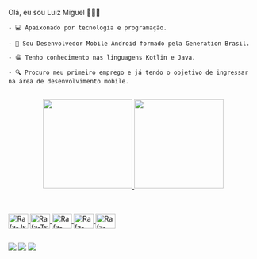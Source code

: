 Olá, eu sou Luiz Miguel 🙋🏻‍♂️

    - 💻 Apaixonado por tecnologia e programação. 
 
    - 📱 Sou Desenvolvedor Mobile Android formado pela Generation Brasil.
   
    - 😁 Tenho conhecimento nas linguagens Kotlin e Java.
  
    - 🔍 Procuro meu primeiro emprego e já tendo o objetivo de ingressar na área de desenvolvimento mobile.
   
   
   
   ##
   
   <div align="center">
  <a href="https://github.com/Luiz-Miguel-Zanetti">
  <img height="180em" src="https://github-readme-stats.vercel.app/api?username=Luiz-Miguel-Zanetti&show_icons=true&theme=dracula&include_all_commits=true&count_private=true"/>
  <img height="180em" src="https://github-readme-stats.vercel.app/api/top-langs/?username=Luiz-miguel-Zanetti&layout=compact&langs_count=7&theme=dark"/>
  
  ##
  
</div>
<div style="display: inline_block"><br>
  <img align="center" alt="Rafa-Js" height="30" width="40" src="https://cdn.jsdelivr.net/gh/devicons/devicon/icons/android/android-original.svg">
  <img align="center" alt="Rafa-Ts" height="30" width="40" src="https://cdn.jsdelivr.net/gh/devicons/devicon/icons/java/java-original.svg">
  <img align="center" alt="Rafa-React" height="30" width="40" src="https://cdn.jsdelivr.net/gh/devicons/devicon/icons/kotlin/kotlin-original.svg" >
  <img align="center" alt="Rafa-HTML" height="30" width="40" src="https://cdn.jsdelivr.net/gh/devicons/devicon/icons/git/git-original.svg">
  <img align="center" alt="Rafa-CSS" height="30" width="40" src="https://cdn.jsdelivr.net/gh/devicons/devicon/icons/github/github-original.svg" >
  </div>
  
  ##
 
<div> 
  <a href="https://instagram.com/luizmiguel_zntt" target="_blank"><img src="https://img.shields.io/badge/-Instagram-%23E4405F?style=for-the-badge&logo=instagram&logoColor=white" target="_blank"></a>
  <a href = "mailto:luizmiguelzanetti00@gmail.com"><img src="https://img.shields.io/badge/-Gmail-%23333?style=for-the-badge&logo=gmail&logoColor=white" target="_blank"></a>
  <a href="https://www.linkedin.com/in/luizmiguel-12-45875016a" target="_blank"><img src="https://img.shields.io/badge/-LinkedIn-%230077B5?style=for-the-badge&logo=linkedin&logoColor=white" target="_blank"></a> 
 
 
</div>
    
    
 


